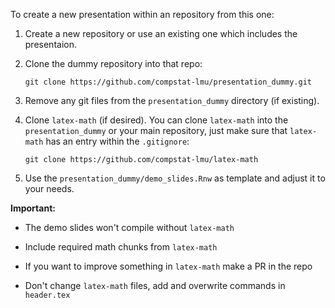 To create a new presentation within an repository from this one:

1. Create a new repository or use an existing one which includes
   the presentaion.

2. Clone the dummy repository into that repo:

    ```
    git clone https://github.com/compstat-lmu/presentation_dummy.git
    ```

3. Remove any git files from the `presentation_dummy` directory (if existing).

4. Clone `latex-math` (if desired). You can clone `latex-math` into the 
   `presentation_dummy` or your main repository, just make sure that `latex-math` 
   has an entry within the `.gitignore`:

    ```
    git clone https://github.com/compstat-lmu/latex-math
    ```

5. Use the `presentation_dummy/demo_slides.Rnw` as template and adjust it to your needs.

**Important:**

- The demo slides won't compile without `latex-math`

- Include required math chunks from `latex-math`

- If you want to improve something in `latex-math` make a PR in the repo

- Don't change `latex-math` files, add and overwrite commands in `header.tex`
